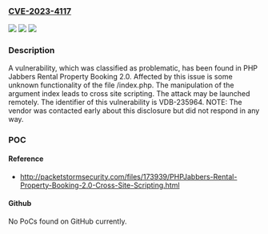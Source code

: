 ### [CVE-2023-4117](https://cve.mitre.org/cgi-bin/cvename.cgi?name=CVE-2023-4117)
![](https://img.shields.io/static/v1?label=Product&message=Rental%20Property%20Booking&color=blue)
![](https://img.shields.io/static/v1?label=Version&message=%3D%202.0%20&color=brighgreen)
![](https://img.shields.io/static/v1?label=Vulnerability&message=CWE-79%20Cross%20Site%20Scripting&color=brighgreen)

### Description

A vulnerability, which was classified as problematic, has been found in PHP Jabbers Rental Property Booking 2.0. Affected by this issue is some unknown functionality of the file /index.php. The manipulation of the argument index leads to cross site scripting. The attack may be launched remotely. The identifier of this vulnerability is VDB-235964. NOTE: The vendor was contacted early about this disclosure but did not respond in any way.

### POC

#### Reference
- http://packetstormsecurity.com/files/173939/PHPJabbers-Rental-Property-Booking-2.0-Cross-Site-Scripting.html

#### Github
No PoCs found on GitHub currently.

